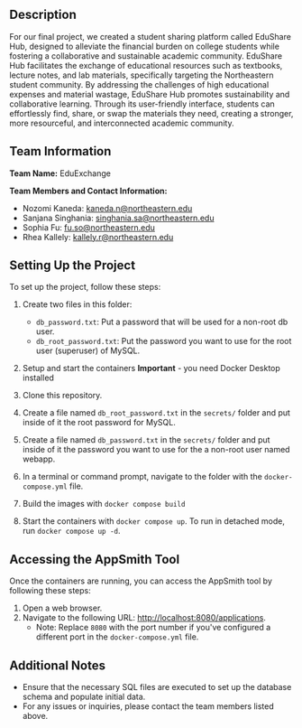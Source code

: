 ## Description

For our final project, we created a student sharing platform called EduShare Hub, designed to alleviate the financial burden on college students while fostering a collaborative and sustainable academic community. EduShare Hub facilitates the exchange of educational resources such as textbooks, lecture notes, and lab materials, specifically targeting the Northeastern student community. By addressing the challenges of high educational expenses and material wastage, EduShare Hub promotes sustainability and collaborative learning. Through its user-friendly interface, students can effortlessly find, share, or swap the materials they need, creating a stronger, more resourceful, and interconnected academic community.

## Team Information

**Team Name:** EduExchange

**Team Members and Contact Information:**

- Nozomi Kaneda: kaneda.n@northeastern.edu
- Sanjana Singhania: singhania.sa@northeastern.edu
- Sophia Fu: fu.so@northeastern.edu
- Rhea Kallely: kallely.r@northeastern.edu

## Setting Up the Project

To set up the project, follow these steps:

1. Create two files in this folder:

   - `db_password.txt`: Put a password that will be used for a non-root db user.
   - `db_root_password.txt`: Put the password you want to use for the root user (superuser) of MySQL.

2. Setup and start the containers
   **Important** - you need Docker Desktop installed

3. Clone this repository.
4. Create a file named `db_root_password.txt` in the `secrets/` folder and put inside of it the root password for MySQL.
5. Create a file named `db_password.txt` in the `secrets/` folder and put inside of it the password you want to use for the a non-root user named webapp.
6. In a terminal or command prompt, navigate to the folder with the `docker-compose.yml` file.
7. Build the images with `docker compose build`
8. Start the containers with `docker compose up`. To run in detached mode, run `docker compose up -d`.

## Accessing the AppSmith Tool

Once the containers are running, you can access the AppSmith tool by following these steps:

1. Open a web browser.
2. Navigate to the following URL: [http://localhost:8080/applications](http://localhost:8080/applications).
   - Note: Replace `8080` with the port number if you've configured a different port in the `docker-compose.yml` file.

## Additional Notes

- Ensure that the necessary SQL files are executed to set up the database schema and populate initial data.
- For any issues or inquiries, please contact the team members listed above.
